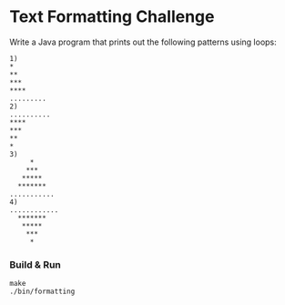 # Text Formatting Challenge

Write a Java program that prints out the following patterns using loops:
```
1)
*
**
***
****
.........
2)
..........
****
***
**
*
3)
     *
    ***
   *****
  *******
...........
4)
............
  *******
   *****
    ***
     *
```

### Build & Run
```
make
./bin/formatting
```
